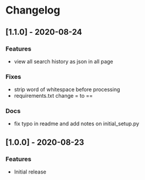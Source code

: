 # Changelog

## [1.1.0] - 2020-08-24
### Features
- view all search history as json in all page
### Fixes
- strip word of whitespace before processing
- requirements.txt change = to ==
### Docs
- fix typo in readme and add notes on initial_setup.py

## [1.0.0] - 2020-08-23
### Features
- Initial release
